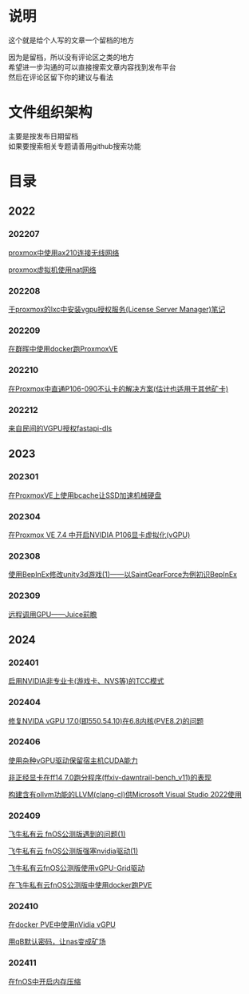 # 说明  
这个就是给个人写的文章一个留档的地方

因为是留档，所以没有评论区之类的地方  
希望进一步沟通的可以直接搜索文章内容找到发布平台  
然后在评论区留下你的建议与看法  

# 文件组织架构  
主要是按发布日期留档  
如果要搜索相关专题请善用github搜索功能  

# 目录
## 2022
### 202207
[proxmox中使用ax210连接无线网络](2022/07/270840_proxmox_using_wlan/index.md)

[proxmox虚拟机使用nat网络](2022/07/271113_proxmox_using_nat/index.md)
### 202208
[于proxmox的lxc中安装vgpu授权服务(License Server Manager)笔记](2022/08/102000_install_nv_old_lic_in_lxc/index.md)
### 202209
[在群晖中使用docker跑ProxmoxVE](2022/09/050940_dockerPVE_in_ds918/index.md)
### 202210
[在Proxmox中直通P106-090不认卡的解决方案(估计也适用于其他矿卡)](2022/10/300950_nvidia_mining_card_driver/index.md)
### 202212
[来自民间的VGPU授权fastapi-dls](2022/12/291214_vGPU_fastapi-dls/index.md)
## 2023
### 202301
[在ProxmoxVE上使用bcache让SSD加速机械硬盘](2023/01/290823_bcache_in_proxmox_ve/index.md)
### 202304
[在Proxmox VE 7.4 中开启NVIDIA P106显卡虚拟化(vGPU)](2023/04/160252_vGPU_in_Proxmox_VE_7-4_P106/index.md)
### 202308
[使用BepInEx修改unity3d游戏(1)——以SaintGearForce为例初识BepInEx](2023/08/250354_BepInEx_unity3d_SaintGearForce/index.md) 
### 202309
[远程调用GPU——Juice前瞻](2023/09/110347_remote_GPU_Juice/index.md)
## 2024
### 202401
[启用NVIDIA非专业卡(游戏卡、NVS等)的TCC模式](2024/01/280637_force_tcc_in_geforce_card/index.md)
### 202404
[修复NVIDA vGPU 17.0(即550.54.10)在6.8内核(PVE8.2)的问题](2024/04/300745_fix_vgpu_grid17-0_in_kernel_6-8/index.md)
### 202406
[使用杂种vGPU驱动保留宿主机CUDA能力](2024/06/021256_use_merge_vgpu_driver_in_pve/index.md)

[非正经显卡在ff14 7.0跑分程序(ffxiv-dawntrail-bench_v11)的表现](2024/06/091934_gpu_in_ff14_7/index.md)

[构建含有ollvm功能的LLVM(clang-cl)供Microsoft Visual Studio 2022使用](2024/06/151137_ollvm_in_vs2022/index.md)
### 202409
[飞牛私有云 fnOS公测版遇到的问题(1)](2024/09/010111_wrong_with_fnOS_beta_1/index.md)

[飞牛私有云 fnOS公测版强塞nvidia驱动(1)](2024/09/120333_insert_nvidia_driver_in_fnOS_1/index.md)

[飞牛私有云fnOS公测版使用vGPU-Grid驱动](2024/09/152251_use_nvidia_vgpu_grid_driver_in_fnOS/index.md)

[在飞牛私有云fnOS公测版中使用docker跑PVE](2024/09/201200_run_docker_pve_in_fnos/index.md)
### 202410
[在docker PVE中使用nVidia vGPU](2024/10/102050_run_vgpu_with_docker_pve_in_fnos/index.md)

[用qB默认密码，让nas变成矿场](2024/10/171510_qBittorrent_default_pwd_issues/index.md)
### 202411
[在fnOS中开启内存压缩](2024/11/241946_fnos_enable_zram/index.md)